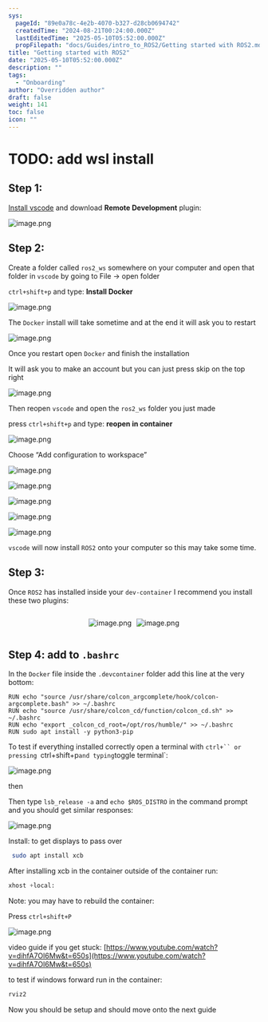 ```yaml
---
sys:
  pageId: "89e0a78c-4e2b-4070-b327-d28cb0694742"
  createdTime: "2024-08-21T00:24:00.000Z"
  lastEditedTime: "2025-05-10T05:52:00.000Z"
  propFilepath: "docs/Guides/intro_to_ROS2/Getting started with ROS2.md"
title: "Getting started with ROS2"
date: "2025-05-10T05:52:00.000Z"
description: ""
tags:
  - "Onboarding"
author: "Overridden author"
draft: false
weight: 141
toc: false
icon: ""
---
```


# TODO: add wsl install

## Step 1:

[Install vscode](https://code.visualstudio.com/download) and download **Remote Development** plugin:

![image.png](https://prod-files-secure.s3.us-west-2.amazonaws.com/d518164a-d88e-44d1-a4ee-3adb3bd8bce0/efb52993-1881-4a40-b95e-6f020334f022/image.png?X-Amz-Algorithm=AWS4-HMAC-SHA256&X-Amz-Content-Sha256=UNSIGNED-PAYLOAD&X-Amz-Credential=ASIAZI2LB466TV5HNSXZ%2F20250718%2Fus-west-2%2Fs3%2Faws4_request&X-Amz-Date=20250718T220854Z&X-Amz-Expires=3600&X-Amz-Security-Token=IQoJb3JpZ2luX2VjEH4aCXVzLXdlc3QtMiJHMEUCIHwIEeLTefjjczY2MmafjDxVV9kSggMV%2F6QZOSX%2Brtb2AiEArcNmpQtQvGzeWkgwhz5tdHQXDG7xZdR3NdVTgtIz5t0qiAQIl%2F%2F%2F%2F%2F%2F%2F%2F%2F%2F%2FARAAGgw2Mzc0MjMxODM4MDUiDP0kfRJrYbXjsYO0oCrcA3Jb04bV%2BKlMrxJvKpsBHi64px06l8%2Fzp1w2ie62jiOkNRzRnBhBUbd%2F22VbrctXB%2FwzPDFzBMBKyOuskPm19se4RkDJq95IxGKKaWqqNkX9VCFIYZRE3oSsB2MT6DvMJeVEfzR0D0kBGi%2FzcSzJRp3MIxUycY%2BcnubGeLE5FGri%2BoY5bFTuyqZCqpuxGXt4fUiEfEdIC0mk75XbEVbjWbGPSh1RZo43cMfssz%2BxXrJr64170dIIVd9pmk2AWYq%2FQEcJIXAIRMDcOkXjQqI0bsYAoUA0HblVti4Q5QphPd1gufWJnqjEPp20WFgDMS9QdSXSEmyyABW7HaqPud3%2Bh4g22a8jzWgtq1DxqWV8jo%2FhKjHrxRU1uAcirzx2qz0GtEOg37faWZp7540MwELUK3vDyQzj1%2Bq8mm0XN3S3%2Bn7wgxu3l5xoeagr5AvqLdjy3Dlzvtc9rWNZNAFPkIs0rOajkYFwtSp%2BMMn5kwee39DVpMKZ8PjzOBFjzsveMWAd%2F4zXqNZ3uAb5ighyU0Alr1QO0ARvIx3ZuM30qESyZCHvBvNqjUvTzLo9gxchq%2BQxB%2Bq7SNugzlBN5AKVHCetbQGznKFp0M%2BZJQijbn3EyagGrPRjfntK%2FQUdu1IlMP6J68MGOqUBKFy7b%2B79Y7%2F646syEhaXyfzy7tTStD%2FtRsADGVbu%2Ftdep6RnAzTI%2Fhy2VHN4FL0UwqGwyMjiyQgX1F7eoYLiNwhIOkzFVl2tEykxDwIyb6SBeIV4ED%2BBkQn2QvJ3sgsWhZ1qxoZqxvpWDzZxwENZawyqdrR%2FpDhn4ue%2FAlE1MKan%2F8J8VH3yp6UNkR78eNlaL2Jo%2Fq7COsCbaYsiYHvmuqzO1Rwh&X-Amz-Signature=f56157f2f51349e4dc85cca35bdaa2a3056d7a761866b5cfc88ef1747af61555&X-Amz-SignedHeaders=host&x-amz-checksum-mode=ENABLED&x-id=GetObject)

## Step 2:

Create a folder called `ros2_ws` somewhere on your computer and open that folder in `vscode` by going to File → open folder 

`ctrl+shift+p` and type: **Install Docker**

![image.png](https://prod-files-secure.s3.us-west-2.amazonaws.com/d518164a-d88e-44d1-a4ee-3adb3bd8bce0/2269dc0e-1cd5-47ff-bceb-c04ad9b2eab0/image.png?X-Amz-Algorithm=AWS4-HMAC-SHA256&X-Amz-Content-Sha256=UNSIGNED-PAYLOAD&X-Amz-Credential=ASIAZI2LB466TV5HNSXZ%2F20250718%2Fus-west-2%2Fs3%2Faws4_request&X-Amz-Date=20250718T220854Z&X-Amz-Expires=3600&X-Amz-Security-Token=IQoJb3JpZ2luX2VjEH4aCXVzLXdlc3QtMiJHMEUCIHwIEeLTefjjczY2MmafjDxVV9kSggMV%2F6QZOSX%2Brtb2AiEArcNmpQtQvGzeWkgwhz5tdHQXDG7xZdR3NdVTgtIz5t0qiAQIl%2F%2F%2F%2F%2F%2F%2F%2F%2F%2F%2FARAAGgw2Mzc0MjMxODM4MDUiDP0kfRJrYbXjsYO0oCrcA3Jb04bV%2BKlMrxJvKpsBHi64px06l8%2Fzp1w2ie62jiOkNRzRnBhBUbd%2F22VbrctXB%2FwzPDFzBMBKyOuskPm19se4RkDJq95IxGKKaWqqNkX9VCFIYZRE3oSsB2MT6DvMJeVEfzR0D0kBGi%2FzcSzJRp3MIxUycY%2BcnubGeLE5FGri%2BoY5bFTuyqZCqpuxGXt4fUiEfEdIC0mk75XbEVbjWbGPSh1RZo43cMfssz%2BxXrJr64170dIIVd9pmk2AWYq%2FQEcJIXAIRMDcOkXjQqI0bsYAoUA0HblVti4Q5QphPd1gufWJnqjEPp20WFgDMS9QdSXSEmyyABW7HaqPud3%2Bh4g22a8jzWgtq1DxqWV8jo%2FhKjHrxRU1uAcirzx2qz0GtEOg37faWZp7540MwELUK3vDyQzj1%2Bq8mm0XN3S3%2Bn7wgxu3l5xoeagr5AvqLdjy3Dlzvtc9rWNZNAFPkIs0rOajkYFwtSp%2BMMn5kwee39DVpMKZ8PjzOBFjzsveMWAd%2F4zXqNZ3uAb5ighyU0Alr1QO0ARvIx3ZuM30qESyZCHvBvNqjUvTzLo9gxchq%2BQxB%2Bq7SNugzlBN5AKVHCetbQGznKFp0M%2BZJQijbn3EyagGrPRjfntK%2FQUdu1IlMP6J68MGOqUBKFy7b%2B79Y7%2F646syEhaXyfzy7tTStD%2FtRsADGVbu%2Ftdep6RnAzTI%2Fhy2VHN4FL0UwqGwyMjiyQgX1F7eoYLiNwhIOkzFVl2tEykxDwIyb6SBeIV4ED%2BBkQn2QvJ3sgsWhZ1qxoZqxvpWDzZxwENZawyqdrR%2FpDhn4ue%2FAlE1MKan%2F8J8VH3yp6UNkR78eNlaL2Jo%2Fq7COsCbaYsiYHvmuqzO1Rwh&X-Amz-Signature=a45c460ea5d3e631eaf130641ee082525248a0ca357f58b1e80796a293be9ed4&X-Amz-SignedHeaders=host&x-amz-checksum-mode=ENABLED&x-id=GetObject)

The `Docker` install will take sometime and at the end it will ask you to restart

![image.png](https://prod-files-secure.s3.us-west-2.amazonaws.com/d518164a-d88e-44d1-a4ee-3adb3bd8bce0/ed233f78-be33-4b1f-b89c-9c346c0e961e/image.png?X-Amz-Algorithm=AWS4-HMAC-SHA256&X-Amz-Content-Sha256=UNSIGNED-PAYLOAD&X-Amz-Credential=ASIAZI2LB466TV5HNSXZ%2F20250718%2Fus-west-2%2Fs3%2Faws4_request&X-Amz-Date=20250718T220854Z&X-Amz-Expires=3600&X-Amz-Security-Token=IQoJb3JpZ2luX2VjEH4aCXVzLXdlc3QtMiJHMEUCIHwIEeLTefjjczY2MmafjDxVV9kSggMV%2F6QZOSX%2Brtb2AiEArcNmpQtQvGzeWkgwhz5tdHQXDG7xZdR3NdVTgtIz5t0qiAQIl%2F%2F%2F%2F%2F%2F%2F%2F%2F%2F%2FARAAGgw2Mzc0MjMxODM4MDUiDP0kfRJrYbXjsYO0oCrcA3Jb04bV%2BKlMrxJvKpsBHi64px06l8%2Fzp1w2ie62jiOkNRzRnBhBUbd%2F22VbrctXB%2FwzPDFzBMBKyOuskPm19se4RkDJq95IxGKKaWqqNkX9VCFIYZRE3oSsB2MT6DvMJeVEfzR0D0kBGi%2FzcSzJRp3MIxUycY%2BcnubGeLE5FGri%2BoY5bFTuyqZCqpuxGXt4fUiEfEdIC0mk75XbEVbjWbGPSh1RZo43cMfssz%2BxXrJr64170dIIVd9pmk2AWYq%2FQEcJIXAIRMDcOkXjQqI0bsYAoUA0HblVti4Q5QphPd1gufWJnqjEPp20WFgDMS9QdSXSEmyyABW7HaqPud3%2Bh4g22a8jzWgtq1DxqWV8jo%2FhKjHrxRU1uAcirzx2qz0GtEOg37faWZp7540MwELUK3vDyQzj1%2Bq8mm0XN3S3%2Bn7wgxu3l5xoeagr5AvqLdjy3Dlzvtc9rWNZNAFPkIs0rOajkYFwtSp%2BMMn5kwee39DVpMKZ8PjzOBFjzsveMWAd%2F4zXqNZ3uAb5ighyU0Alr1QO0ARvIx3ZuM30qESyZCHvBvNqjUvTzLo9gxchq%2BQxB%2Bq7SNugzlBN5AKVHCetbQGznKFp0M%2BZJQijbn3EyagGrPRjfntK%2FQUdu1IlMP6J68MGOqUBKFy7b%2B79Y7%2F646syEhaXyfzy7tTStD%2FtRsADGVbu%2Ftdep6RnAzTI%2Fhy2VHN4FL0UwqGwyMjiyQgX1F7eoYLiNwhIOkzFVl2tEykxDwIyb6SBeIV4ED%2BBkQn2QvJ3sgsWhZ1qxoZqxvpWDzZxwENZawyqdrR%2FpDhn4ue%2FAlE1MKan%2F8J8VH3yp6UNkR78eNlaL2Jo%2Fq7COsCbaYsiYHvmuqzO1Rwh&X-Amz-Signature=71c8c080a84a2621315451cbe308e1e899f0501a19a4c760d1f79ffca0b96491&X-Amz-SignedHeaders=host&x-amz-checksum-mode=ENABLED&x-id=GetObject)

Once you restart open `Docker` and finish the installation

It will ask you to make an account but you can just press skip on the top right

![image.png](https://prod-files-secure.s3.us-west-2.amazonaws.com/d518164a-d88e-44d1-a4ee-3adb3bd8bce0/21010ad9-1659-4fd9-9f59-9932a09b2a3d/image.png?X-Amz-Algorithm=AWS4-HMAC-SHA256&X-Amz-Content-Sha256=UNSIGNED-PAYLOAD&X-Amz-Credential=ASIAZI2LB466TV5HNSXZ%2F20250718%2Fus-west-2%2Fs3%2Faws4_request&X-Amz-Date=20250718T220854Z&X-Amz-Expires=3600&X-Amz-Security-Token=IQoJb3JpZ2luX2VjEH4aCXVzLXdlc3QtMiJHMEUCIHwIEeLTefjjczY2MmafjDxVV9kSggMV%2F6QZOSX%2Brtb2AiEArcNmpQtQvGzeWkgwhz5tdHQXDG7xZdR3NdVTgtIz5t0qiAQIl%2F%2F%2F%2F%2F%2F%2F%2F%2F%2F%2FARAAGgw2Mzc0MjMxODM4MDUiDP0kfRJrYbXjsYO0oCrcA3Jb04bV%2BKlMrxJvKpsBHi64px06l8%2Fzp1w2ie62jiOkNRzRnBhBUbd%2F22VbrctXB%2FwzPDFzBMBKyOuskPm19se4RkDJq95IxGKKaWqqNkX9VCFIYZRE3oSsB2MT6DvMJeVEfzR0D0kBGi%2FzcSzJRp3MIxUycY%2BcnubGeLE5FGri%2BoY5bFTuyqZCqpuxGXt4fUiEfEdIC0mk75XbEVbjWbGPSh1RZo43cMfssz%2BxXrJr64170dIIVd9pmk2AWYq%2FQEcJIXAIRMDcOkXjQqI0bsYAoUA0HblVti4Q5QphPd1gufWJnqjEPp20WFgDMS9QdSXSEmyyABW7HaqPud3%2Bh4g22a8jzWgtq1DxqWV8jo%2FhKjHrxRU1uAcirzx2qz0GtEOg37faWZp7540MwELUK3vDyQzj1%2Bq8mm0XN3S3%2Bn7wgxu3l5xoeagr5AvqLdjy3Dlzvtc9rWNZNAFPkIs0rOajkYFwtSp%2BMMn5kwee39DVpMKZ8PjzOBFjzsveMWAd%2F4zXqNZ3uAb5ighyU0Alr1QO0ARvIx3ZuM30qESyZCHvBvNqjUvTzLo9gxchq%2BQxB%2Bq7SNugzlBN5AKVHCetbQGznKFp0M%2BZJQijbn3EyagGrPRjfntK%2FQUdu1IlMP6J68MGOqUBKFy7b%2B79Y7%2F646syEhaXyfzy7tTStD%2FtRsADGVbu%2Ftdep6RnAzTI%2Fhy2VHN4FL0UwqGwyMjiyQgX1F7eoYLiNwhIOkzFVl2tEykxDwIyb6SBeIV4ED%2BBkQn2QvJ3sgsWhZ1qxoZqxvpWDzZxwENZawyqdrR%2FpDhn4ue%2FAlE1MKan%2F8J8VH3yp6UNkR78eNlaL2Jo%2Fq7COsCbaYsiYHvmuqzO1Rwh&X-Amz-Signature=e9bfae3f985ff0338dc6b58e63903422a3c8f9b85bb5467729a06454222de43a&X-Amz-SignedHeaders=host&x-amz-checksum-mode=ENABLED&x-id=GetObject)

Then reopen `vscode` and open the `ros2_ws` folder you just made

press `ctrl+shift+p` and type: **reopen in container**

![image.png](https://prod-files-secure.s3.us-west-2.amazonaws.com/d518164a-d88e-44d1-a4ee-3adb3bd8bce0/4e93b8c2-41ad-488c-8095-c74205196118/image.png?X-Amz-Algorithm=AWS4-HMAC-SHA256&X-Amz-Content-Sha256=UNSIGNED-PAYLOAD&X-Amz-Credential=ASIAZI2LB466TV5HNSXZ%2F20250718%2Fus-west-2%2Fs3%2Faws4_request&X-Amz-Date=20250718T220854Z&X-Amz-Expires=3600&X-Amz-Security-Token=IQoJb3JpZ2luX2VjEH4aCXVzLXdlc3QtMiJHMEUCIHwIEeLTefjjczY2MmafjDxVV9kSggMV%2F6QZOSX%2Brtb2AiEArcNmpQtQvGzeWkgwhz5tdHQXDG7xZdR3NdVTgtIz5t0qiAQIl%2F%2F%2F%2F%2F%2F%2F%2F%2F%2F%2FARAAGgw2Mzc0MjMxODM4MDUiDP0kfRJrYbXjsYO0oCrcA3Jb04bV%2BKlMrxJvKpsBHi64px06l8%2Fzp1w2ie62jiOkNRzRnBhBUbd%2F22VbrctXB%2FwzPDFzBMBKyOuskPm19se4RkDJq95IxGKKaWqqNkX9VCFIYZRE3oSsB2MT6DvMJeVEfzR0D0kBGi%2FzcSzJRp3MIxUycY%2BcnubGeLE5FGri%2BoY5bFTuyqZCqpuxGXt4fUiEfEdIC0mk75XbEVbjWbGPSh1RZo43cMfssz%2BxXrJr64170dIIVd9pmk2AWYq%2FQEcJIXAIRMDcOkXjQqI0bsYAoUA0HblVti4Q5QphPd1gufWJnqjEPp20WFgDMS9QdSXSEmyyABW7HaqPud3%2Bh4g22a8jzWgtq1DxqWV8jo%2FhKjHrxRU1uAcirzx2qz0GtEOg37faWZp7540MwELUK3vDyQzj1%2Bq8mm0XN3S3%2Bn7wgxu3l5xoeagr5AvqLdjy3Dlzvtc9rWNZNAFPkIs0rOajkYFwtSp%2BMMn5kwee39DVpMKZ8PjzOBFjzsveMWAd%2F4zXqNZ3uAb5ighyU0Alr1QO0ARvIx3ZuM30qESyZCHvBvNqjUvTzLo9gxchq%2BQxB%2Bq7SNugzlBN5AKVHCetbQGznKFp0M%2BZJQijbn3EyagGrPRjfntK%2FQUdu1IlMP6J68MGOqUBKFy7b%2B79Y7%2F646syEhaXyfzy7tTStD%2FtRsADGVbu%2Ftdep6RnAzTI%2Fhy2VHN4FL0UwqGwyMjiyQgX1F7eoYLiNwhIOkzFVl2tEykxDwIyb6SBeIV4ED%2BBkQn2QvJ3sgsWhZ1qxoZqxvpWDzZxwENZawyqdrR%2FpDhn4ue%2FAlE1MKan%2F8J8VH3yp6UNkR78eNlaL2Jo%2Fq7COsCbaYsiYHvmuqzO1Rwh&X-Amz-Signature=1f860854e312b525ac2ddd4bdc8b9085f5e423c3748d112ada1fdabdc11038dc&X-Amz-SignedHeaders=host&x-amz-checksum-mode=ENABLED&x-id=GetObject)

Choose “Add configuration to workspace”

![image.png](https://prod-files-secure.s3.us-west-2.amazonaws.com/d518164a-d88e-44d1-a4ee-3adb3bd8bce0/9560b282-5060-4989-ba37-97e7b2c22476/image.png?X-Amz-Algorithm=AWS4-HMAC-SHA256&X-Amz-Content-Sha256=UNSIGNED-PAYLOAD&X-Amz-Credential=ASIAZI2LB466TV5HNSXZ%2F20250718%2Fus-west-2%2Fs3%2Faws4_request&X-Amz-Date=20250718T220854Z&X-Amz-Expires=3600&X-Amz-Security-Token=IQoJb3JpZ2luX2VjEH4aCXVzLXdlc3QtMiJHMEUCIHwIEeLTefjjczY2MmafjDxVV9kSggMV%2F6QZOSX%2Brtb2AiEArcNmpQtQvGzeWkgwhz5tdHQXDG7xZdR3NdVTgtIz5t0qiAQIl%2F%2F%2F%2F%2F%2F%2F%2F%2F%2F%2FARAAGgw2Mzc0MjMxODM4MDUiDP0kfRJrYbXjsYO0oCrcA3Jb04bV%2BKlMrxJvKpsBHi64px06l8%2Fzp1w2ie62jiOkNRzRnBhBUbd%2F22VbrctXB%2FwzPDFzBMBKyOuskPm19se4RkDJq95IxGKKaWqqNkX9VCFIYZRE3oSsB2MT6DvMJeVEfzR0D0kBGi%2FzcSzJRp3MIxUycY%2BcnubGeLE5FGri%2BoY5bFTuyqZCqpuxGXt4fUiEfEdIC0mk75XbEVbjWbGPSh1RZo43cMfssz%2BxXrJr64170dIIVd9pmk2AWYq%2FQEcJIXAIRMDcOkXjQqI0bsYAoUA0HblVti4Q5QphPd1gufWJnqjEPp20WFgDMS9QdSXSEmyyABW7HaqPud3%2Bh4g22a8jzWgtq1DxqWV8jo%2FhKjHrxRU1uAcirzx2qz0GtEOg37faWZp7540MwELUK3vDyQzj1%2Bq8mm0XN3S3%2Bn7wgxu3l5xoeagr5AvqLdjy3Dlzvtc9rWNZNAFPkIs0rOajkYFwtSp%2BMMn5kwee39DVpMKZ8PjzOBFjzsveMWAd%2F4zXqNZ3uAb5ighyU0Alr1QO0ARvIx3ZuM30qESyZCHvBvNqjUvTzLo9gxchq%2BQxB%2Bq7SNugzlBN5AKVHCetbQGznKFp0M%2BZJQijbn3EyagGrPRjfntK%2FQUdu1IlMP6J68MGOqUBKFy7b%2B79Y7%2F646syEhaXyfzy7tTStD%2FtRsADGVbu%2Ftdep6RnAzTI%2Fhy2VHN4FL0UwqGwyMjiyQgX1F7eoYLiNwhIOkzFVl2tEykxDwIyb6SBeIV4ED%2BBkQn2QvJ3sgsWhZ1qxoZqxvpWDzZxwENZawyqdrR%2FpDhn4ue%2FAlE1MKan%2F8J8VH3yp6UNkR78eNlaL2Jo%2Fq7COsCbaYsiYHvmuqzO1Rwh&X-Amz-Signature=043f48670a56d26b6bb02cd476d74809edcdd29cd5ab77318c9291b6d0f26429&X-Amz-SignedHeaders=host&x-amz-checksum-mode=ENABLED&x-id=GetObject)

![image.png](https://prod-files-secure.s3.us-west-2.amazonaws.com/d518164a-d88e-44d1-a4ee-3adb3bd8bce0/2ee63f81-886b-48e8-a553-dc6e5eac99e4/image.png?X-Amz-Algorithm=AWS4-HMAC-SHA256&X-Amz-Content-Sha256=UNSIGNED-PAYLOAD&X-Amz-Credential=ASIAZI2LB466TV5HNSXZ%2F20250718%2Fus-west-2%2Fs3%2Faws4_request&X-Amz-Date=20250718T220854Z&X-Amz-Expires=3600&X-Amz-Security-Token=IQoJb3JpZ2luX2VjEH4aCXVzLXdlc3QtMiJHMEUCIHwIEeLTefjjczY2MmafjDxVV9kSggMV%2F6QZOSX%2Brtb2AiEArcNmpQtQvGzeWkgwhz5tdHQXDG7xZdR3NdVTgtIz5t0qiAQIl%2F%2F%2F%2F%2F%2F%2F%2F%2F%2F%2FARAAGgw2Mzc0MjMxODM4MDUiDP0kfRJrYbXjsYO0oCrcA3Jb04bV%2BKlMrxJvKpsBHi64px06l8%2Fzp1w2ie62jiOkNRzRnBhBUbd%2F22VbrctXB%2FwzPDFzBMBKyOuskPm19se4RkDJq95IxGKKaWqqNkX9VCFIYZRE3oSsB2MT6DvMJeVEfzR0D0kBGi%2FzcSzJRp3MIxUycY%2BcnubGeLE5FGri%2BoY5bFTuyqZCqpuxGXt4fUiEfEdIC0mk75XbEVbjWbGPSh1RZo43cMfssz%2BxXrJr64170dIIVd9pmk2AWYq%2FQEcJIXAIRMDcOkXjQqI0bsYAoUA0HblVti4Q5QphPd1gufWJnqjEPp20WFgDMS9QdSXSEmyyABW7HaqPud3%2Bh4g22a8jzWgtq1DxqWV8jo%2FhKjHrxRU1uAcirzx2qz0GtEOg37faWZp7540MwELUK3vDyQzj1%2Bq8mm0XN3S3%2Bn7wgxu3l5xoeagr5AvqLdjy3Dlzvtc9rWNZNAFPkIs0rOajkYFwtSp%2BMMn5kwee39DVpMKZ8PjzOBFjzsveMWAd%2F4zXqNZ3uAb5ighyU0Alr1QO0ARvIx3ZuM30qESyZCHvBvNqjUvTzLo9gxchq%2BQxB%2Bq7SNugzlBN5AKVHCetbQGznKFp0M%2BZJQijbn3EyagGrPRjfntK%2FQUdu1IlMP6J68MGOqUBKFy7b%2B79Y7%2F646syEhaXyfzy7tTStD%2FtRsADGVbu%2Ftdep6RnAzTI%2Fhy2VHN4FL0UwqGwyMjiyQgX1F7eoYLiNwhIOkzFVl2tEykxDwIyb6SBeIV4ED%2BBkQn2QvJ3sgsWhZ1qxoZqxvpWDzZxwENZawyqdrR%2FpDhn4ue%2FAlE1MKan%2F8J8VH3yp6UNkR78eNlaL2Jo%2Fq7COsCbaYsiYHvmuqzO1Rwh&X-Amz-Signature=0853605fe12737f34b8f01533e28ebe7c09736df992bc9568beb3a0215fddead&X-Amz-SignedHeaders=host&x-amz-checksum-mode=ENABLED&x-id=GetObject)

![image.png](https://prod-files-secure.s3.us-west-2.amazonaws.com/d518164a-d88e-44d1-a4ee-3adb3bd8bce0/ae1580b2-b048-407e-aed9-b584224a7a04/image.png?X-Amz-Algorithm=AWS4-HMAC-SHA256&X-Amz-Content-Sha256=UNSIGNED-PAYLOAD&X-Amz-Credential=ASIAZI2LB466TV5HNSXZ%2F20250718%2Fus-west-2%2Fs3%2Faws4_request&X-Amz-Date=20250718T220854Z&X-Amz-Expires=3600&X-Amz-Security-Token=IQoJb3JpZ2luX2VjEH4aCXVzLXdlc3QtMiJHMEUCIHwIEeLTefjjczY2MmafjDxVV9kSggMV%2F6QZOSX%2Brtb2AiEArcNmpQtQvGzeWkgwhz5tdHQXDG7xZdR3NdVTgtIz5t0qiAQIl%2F%2F%2F%2F%2F%2F%2F%2F%2F%2F%2FARAAGgw2Mzc0MjMxODM4MDUiDP0kfRJrYbXjsYO0oCrcA3Jb04bV%2BKlMrxJvKpsBHi64px06l8%2Fzp1w2ie62jiOkNRzRnBhBUbd%2F22VbrctXB%2FwzPDFzBMBKyOuskPm19se4RkDJq95IxGKKaWqqNkX9VCFIYZRE3oSsB2MT6DvMJeVEfzR0D0kBGi%2FzcSzJRp3MIxUycY%2BcnubGeLE5FGri%2BoY5bFTuyqZCqpuxGXt4fUiEfEdIC0mk75XbEVbjWbGPSh1RZo43cMfssz%2BxXrJr64170dIIVd9pmk2AWYq%2FQEcJIXAIRMDcOkXjQqI0bsYAoUA0HblVti4Q5QphPd1gufWJnqjEPp20WFgDMS9QdSXSEmyyABW7HaqPud3%2Bh4g22a8jzWgtq1DxqWV8jo%2FhKjHrxRU1uAcirzx2qz0GtEOg37faWZp7540MwELUK3vDyQzj1%2Bq8mm0XN3S3%2Bn7wgxu3l5xoeagr5AvqLdjy3Dlzvtc9rWNZNAFPkIs0rOajkYFwtSp%2BMMn5kwee39DVpMKZ8PjzOBFjzsveMWAd%2F4zXqNZ3uAb5ighyU0Alr1QO0ARvIx3ZuM30qESyZCHvBvNqjUvTzLo9gxchq%2BQxB%2Bq7SNugzlBN5AKVHCetbQGznKFp0M%2BZJQijbn3EyagGrPRjfntK%2FQUdu1IlMP6J68MGOqUBKFy7b%2B79Y7%2F646syEhaXyfzy7tTStD%2FtRsADGVbu%2Ftdep6RnAzTI%2Fhy2VHN4FL0UwqGwyMjiyQgX1F7eoYLiNwhIOkzFVl2tEykxDwIyb6SBeIV4ED%2BBkQn2QvJ3sgsWhZ1qxoZqxvpWDzZxwENZawyqdrR%2FpDhn4ue%2FAlE1MKan%2F8J8VH3yp6UNkR78eNlaL2Jo%2Fq7COsCbaYsiYHvmuqzO1Rwh&X-Amz-Signature=c13416eb531892995d02e518faa30c93c55c2b0cf73262c9bf94a2e7546814cf&X-Amz-SignedHeaders=host&x-amz-checksum-mode=ENABLED&x-id=GetObject)

![image.png](https://prod-files-secure.s3.us-west-2.amazonaws.com/d518164a-d88e-44d1-a4ee-3adb3bd8bce0/53255b28-f75e-430f-b9e3-c0ac8577e42b/image.png?X-Amz-Algorithm=AWS4-HMAC-SHA256&X-Amz-Content-Sha256=UNSIGNED-PAYLOAD&X-Amz-Credential=ASIAZI2LB466TV5HNSXZ%2F20250718%2Fus-west-2%2Fs3%2Faws4_request&X-Amz-Date=20250718T220854Z&X-Amz-Expires=3600&X-Amz-Security-Token=IQoJb3JpZ2luX2VjEH4aCXVzLXdlc3QtMiJHMEUCIHwIEeLTefjjczY2MmafjDxVV9kSggMV%2F6QZOSX%2Brtb2AiEArcNmpQtQvGzeWkgwhz5tdHQXDG7xZdR3NdVTgtIz5t0qiAQIl%2F%2F%2F%2F%2F%2F%2F%2F%2F%2F%2FARAAGgw2Mzc0MjMxODM4MDUiDP0kfRJrYbXjsYO0oCrcA3Jb04bV%2BKlMrxJvKpsBHi64px06l8%2Fzp1w2ie62jiOkNRzRnBhBUbd%2F22VbrctXB%2FwzPDFzBMBKyOuskPm19se4RkDJq95IxGKKaWqqNkX9VCFIYZRE3oSsB2MT6DvMJeVEfzR0D0kBGi%2FzcSzJRp3MIxUycY%2BcnubGeLE5FGri%2BoY5bFTuyqZCqpuxGXt4fUiEfEdIC0mk75XbEVbjWbGPSh1RZo43cMfssz%2BxXrJr64170dIIVd9pmk2AWYq%2FQEcJIXAIRMDcOkXjQqI0bsYAoUA0HblVti4Q5QphPd1gufWJnqjEPp20WFgDMS9QdSXSEmyyABW7HaqPud3%2Bh4g22a8jzWgtq1DxqWV8jo%2FhKjHrxRU1uAcirzx2qz0GtEOg37faWZp7540MwELUK3vDyQzj1%2Bq8mm0XN3S3%2Bn7wgxu3l5xoeagr5AvqLdjy3Dlzvtc9rWNZNAFPkIs0rOajkYFwtSp%2BMMn5kwee39DVpMKZ8PjzOBFjzsveMWAd%2F4zXqNZ3uAb5ighyU0Alr1QO0ARvIx3ZuM30qESyZCHvBvNqjUvTzLo9gxchq%2BQxB%2Bq7SNugzlBN5AKVHCetbQGznKFp0M%2BZJQijbn3EyagGrPRjfntK%2FQUdu1IlMP6J68MGOqUBKFy7b%2B79Y7%2F646syEhaXyfzy7tTStD%2FtRsADGVbu%2Ftdep6RnAzTI%2Fhy2VHN4FL0UwqGwyMjiyQgX1F7eoYLiNwhIOkzFVl2tEykxDwIyb6SBeIV4ED%2BBkQn2QvJ3sgsWhZ1qxoZqxvpWDzZxwENZawyqdrR%2FpDhn4ue%2FAlE1MKan%2F8J8VH3yp6UNkR78eNlaL2Jo%2Fq7COsCbaYsiYHvmuqzO1Rwh&X-Amz-Signature=b0d1a12323a1da73fea656f73198f45ef6059c735371a2cf0ffc374c8d16f71b&X-Amz-SignedHeaders=host&x-amz-checksum-mode=ENABLED&x-id=GetObject)

![image.png](https://prod-files-secure.s3.us-west-2.amazonaws.com/d518164a-d88e-44d1-a4ee-3adb3bd8bce0/7c562767-5af9-4ffb-97d1-327bcdf4ee00/image.png?X-Amz-Algorithm=AWS4-HMAC-SHA256&X-Amz-Content-Sha256=UNSIGNED-PAYLOAD&X-Amz-Credential=ASIAZI2LB466TV5HNSXZ%2F20250718%2Fus-west-2%2Fs3%2Faws4_request&X-Amz-Date=20250718T220854Z&X-Amz-Expires=3600&X-Amz-Security-Token=IQoJb3JpZ2luX2VjEH4aCXVzLXdlc3QtMiJHMEUCIHwIEeLTefjjczY2MmafjDxVV9kSggMV%2F6QZOSX%2Brtb2AiEArcNmpQtQvGzeWkgwhz5tdHQXDG7xZdR3NdVTgtIz5t0qiAQIl%2F%2F%2F%2F%2F%2F%2F%2F%2F%2F%2FARAAGgw2Mzc0MjMxODM4MDUiDP0kfRJrYbXjsYO0oCrcA3Jb04bV%2BKlMrxJvKpsBHi64px06l8%2Fzp1w2ie62jiOkNRzRnBhBUbd%2F22VbrctXB%2FwzPDFzBMBKyOuskPm19se4RkDJq95IxGKKaWqqNkX9VCFIYZRE3oSsB2MT6DvMJeVEfzR0D0kBGi%2FzcSzJRp3MIxUycY%2BcnubGeLE5FGri%2BoY5bFTuyqZCqpuxGXt4fUiEfEdIC0mk75XbEVbjWbGPSh1RZo43cMfssz%2BxXrJr64170dIIVd9pmk2AWYq%2FQEcJIXAIRMDcOkXjQqI0bsYAoUA0HblVti4Q5QphPd1gufWJnqjEPp20WFgDMS9QdSXSEmyyABW7HaqPud3%2Bh4g22a8jzWgtq1DxqWV8jo%2FhKjHrxRU1uAcirzx2qz0GtEOg37faWZp7540MwELUK3vDyQzj1%2Bq8mm0XN3S3%2Bn7wgxu3l5xoeagr5AvqLdjy3Dlzvtc9rWNZNAFPkIs0rOajkYFwtSp%2BMMn5kwee39DVpMKZ8PjzOBFjzsveMWAd%2F4zXqNZ3uAb5ighyU0Alr1QO0ARvIx3ZuM30qESyZCHvBvNqjUvTzLo9gxchq%2BQxB%2Bq7SNugzlBN5AKVHCetbQGznKFp0M%2BZJQijbn3EyagGrPRjfntK%2FQUdu1IlMP6J68MGOqUBKFy7b%2B79Y7%2F646syEhaXyfzy7tTStD%2FtRsADGVbu%2Ftdep6RnAzTI%2Fhy2VHN4FL0UwqGwyMjiyQgX1F7eoYLiNwhIOkzFVl2tEykxDwIyb6SBeIV4ED%2BBkQn2QvJ3sgsWhZ1qxoZqxvpWDzZxwENZawyqdrR%2FpDhn4ue%2FAlE1MKan%2F8J8VH3yp6UNkR78eNlaL2Jo%2Fq7COsCbaYsiYHvmuqzO1Rwh&X-Amz-Signature=8df681c3dd2a6c5254749395df7f8dfc72bc3d41fb3518d229b152a727203a03&X-Amz-SignedHeaders=host&x-amz-checksum-mode=ENABLED&x-id=GetObject)

`vscode` will now install `ROS2` onto your computer so this may take some time.

## Step 3:

Once `ROS2` has installed inside your `dev-container` I recommend you install these two plugins:

<div style="display: flex;flex-direction: row; column-gap:10px; max-width: 630px;justify-content: center;">
<div>

![image.png](https://prod-files-secure.s3.us-west-2.amazonaws.com/d518164a-d88e-44d1-a4ee-3adb3bd8bce0/3fc3d550-5a54-4ba1-ba6b-faa01cdb7369/image.png?X-Amz-Algorithm=AWS4-HMAC-SHA256&X-Amz-Content-Sha256=UNSIGNED-PAYLOAD&X-Amz-Credential=ASIAZI2LB466WFVSHPV4%2F20250718%2Fus-west-2%2Fs3%2Faws4_request&X-Amz-Date=20250718T220857Z&X-Amz-Expires=3600&X-Amz-Security-Token=IQoJb3JpZ2luX2VjEH4aCXVzLXdlc3QtMiJHMEUCIQDqa1sZTvP2VIQyPiZ%2B7yGpaSACOBPXAc8sOigSr2RcwgIgLVihaVjFHquRgUjHqVGUSc0BME9%2ByLbsMLMd7umtuTEqiAQIl%2F%2F%2F%2F%2F%2F%2F%2F%2F%2F%2FARAAGgw2Mzc0MjMxODM4MDUiDL%2F6WKGQiytjFRGc4ircA%2FhpZyNGYMZ58%2BlKXMzGrKbQ2%2BiibHw%2BFuqZIZgpgjTAFmKtKhUrn2eynv88V82PhqLm7WUq3lLXE7UAMC26XrM%2BzhEelMMwTMPXFrI9qoycX5cwJHRnuYoD8YioRaXvcUwVz8lBsTGgw5KRyU6J5Ya4R%2FtJro6MLwxdrw0oG6WA5tgC7DC5MRSQ6UqHlzdaJsHwRYEM%2BL9qCOgJ5ROsVcn48uEb7enRonwvRpAPJYHzzcrzZwfKhlQB36wwHBffmxwj4FXpCKwE0irc4EfiQiujCM70Vl6mKblivramoNfEOnY%2BO8Kbkt2oKI%2BveLkDT5HJY6Wq8XqOTjn7QTqgyNj66bLcu5ZEcvPVXRzks4o6bzAw2eit%2BQxMhE4NQBwtfpdHX7mwS%2B7iBIZQO%2FJM%2BytZXKj7KZHoPF8L%2Ft5Dd7mzCSAnbmf3esOUzqasHaU%2BUxapdPvQck5wqAryzzwUcwvTPRYu68%2FBLfpQxtDJfZUNby6ZzkPoLP9d3uqzpVaohc%2FRDOnonGpCARmHo6cXCUMTv973XKKpP1Oevug%2FbCBPL4q85Gt0m0Ort%2BriH7j3VPctkZrdmkvRmL5%2B3EB4GRnMKpJeBihkubjcoCpKWxny1bifo1wXzFTTW1zCMP6J68MGOqUBfNk4dxSVvUQERw%2FdjQ1T98drbHd%2BUeQTNzmgcJD5cu04ajBgJoSPtlXH2Ghng47HZNcpg9cOsX0lmGYTHcOG85uVGIlhuW9oYyHU6UnncCgCXdVdiU%2BFHdulBzFw87%2B6jv0eterKNZ1RbKH0wZwVuKWSZsz3jRRV63%2FrskpcF7mEasVyebvizOw3AqHS7gherh0fle5z2E2203kKIs%2FktAzpsH9p&X-Amz-Signature=f7b6a7a3c1de095c7c2018d17ff3c7cd9d1fc095b2238a709bb11a69138621f0&X-Amz-SignedHeaders=host&x-amz-checksum-mode=ENABLED&x-id=GetObject)

</div>
<div>

![image.png](https://prod-files-secure.s3.us-west-2.amazonaws.com/d518164a-d88e-44d1-a4ee-3adb3bd8bce0/d994cc66-13c2-4093-a5a3-f84cf4601a82/image.png?X-Amz-Algorithm=AWS4-HMAC-SHA256&X-Amz-Content-Sha256=UNSIGNED-PAYLOAD&X-Amz-Credential=ASIAZI2LB466RDWTI3YY%2F20250718%2Fus-west-2%2Fs3%2Faws4_request&X-Amz-Date=20250718T220858Z&X-Amz-Expires=3600&X-Amz-Security-Token=IQoJb3JpZ2luX2VjEH4aCXVzLXdlc3QtMiJGMEQCIGjlZG2t0O2Ywin00%2B16I0ylLPLWvtZYBb92ViNp0o4YAiAxdprccjmEo38XDvf9wHXgsXBtXPBqtgUj4CulL4tiNCqIBAiX%2F%2F%2F%2F%2F%2F%2F%2F%2F%2F8BEAAaDDYzNzQyMzE4MzgwNSIMV1Opqv7cAjldA0mUKtwDwfH8QnVLDrDBLSv98qPkXJ5Rgbwo4JfewCa%2BaH4kZJM8WaW1lPsoHcAy7EGqSdtHYmdXWHLyx688dR61MuIL7VG4WXFD9%2F%2BNrCrOuIwXsV4TpGtI7ukXbjihE8HTYvXnfkO4cBwqSeCpPB43%2FHoaiJ3jNJY1slU7vnxM2fqJhjrBzx2wmzQ446N9Rojbg0EQMo3FJ0zAKkpfqMSIZFeuPoNVDmTYQhGTzefkD4pFbChxktKUdeX%2B36DUMK6k15rN6a0zYTE7MEaUaaksxhKLuVbDxELVaZJFV8DF8tJlQOZIbtHmLA7Rrdjp5yAWgX%2BTJ%2FG5Znd62h8auM%2Fw8FFnzAK9hBtmzstueJ0Pbdl5B%2FoDPshK8t3GGT8%2BYEpYEnIfQVTuSIHTNIFek4dfQdNoNtxrLC4nqK2cApOBluAraA88bIw2nHVWCBG04msHWZjw%2F67sHgG2UCEa2Yb5XiH%2FDvdAF97y1IWETXheMmGzK%2FU%2B6lNyMYUew%2FhgBu6u0UE7%2BLhanO4HNQ%2B5bfMo5rCBqxZ6KE39jH5SXv5DEN%2ByzH%2FoqF8F20%2BSdp90L3v1Fg%2BODaXqoc7cgZJd2pmixea85HwSY3jEPequBENY37UK5hoA%2BqpivxAGEbEk7dIwjYrrwwY6pgHti4BYfR54O5oNZWs81alhsb92UEhnw9sQeN0r7awuvMBmzuYVoOdItw6L659W90VMJZzFk0PTTyidc%2FjlztSWqBGMSRlnWODNpw6lcVDU5v4ElsmPVy8ywvZLNf1o7MUJIpotPGf4HgrFEBAoZsk7dh6uJuswqM20pxury1CTTjc2VRyKlfxLVkZ3r%2F2I0bAJhayWN%2F4fajTBYv1PsLqcYij%2FEzEo&X-Amz-Signature=6dd4a4665b205e3340b149f53b92de6885808212e0f05ced305ba05ea679d9ee&X-Amz-SignedHeaders=host&x-amz-checksum-mode=ENABLED&x-id=GetObject)

</div>
</div>

## Step 4: add to `.bashrc`

In the `Docker` file inside the `.devcontainer` folder add this line at the very bottom: 

```docker
RUN echo "source /usr/share/colcon_argcomplete/hook/colcon-argcomplete.bash" >> ~/.bashrc
RUN echo "source /usr/share/colcon_cd/function/colcon_cd.sh" >> ~/.bashrc
RUN echo "export _colcon_cd_root=/opt/ros/humble/" >> ~/.bashrc
RUN sudo apt install -y python3-pip 
```

To test if everything installed correctly open a terminal with `ctrl+`` or pressing `ctrl+shift+p` and typing `toggle terminal`:

![image.png](https://prod-files-secure.s3.us-west-2.amazonaws.com/d518164a-d88e-44d1-a4ee-3adb3bd8bce0/6a4943d8-b04e-4c02-9a58-775f3384d1a5/image.png?X-Amz-Algorithm=AWS4-HMAC-SHA256&X-Amz-Content-Sha256=UNSIGNED-PAYLOAD&X-Amz-Credential=ASIAZI2LB466TV5HNSXZ%2F20250718%2Fus-west-2%2Fs3%2Faws4_request&X-Amz-Date=20250718T220854Z&X-Amz-Expires=3600&X-Amz-Security-Token=IQoJb3JpZ2luX2VjEH4aCXVzLXdlc3QtMiJHMEUCIHwIEeLTefjjczY2MmafjDxVV9kSggMV%2F6QZOSX%2Brtb2AiEArcNmpQtQvGzeWkgwhz5tdHQXDG7xZdR3NdVTgtIz5t0qiAQIl%2F%2F%2F%2F%2F%2F%2F%2F%2F%2F%2FARAAGgw2Mzc0MjMxODM4MDUiDP0kfRJrYbXjsYO0oCrcA3Jb04bV%2BKlMrxJvKpsBHi64px06l8%2Fzp1w2ie62jiOkNRzRnBhBUbd%2F22VbrctXB%2FwzPDFzBMBKyOuskPm19se4RkDJq95IxGKKaWqqNkX9VCFIYZRE3oSsB2MT6DvMJeVEfzR0D0kBGi%2FzcSzJRp3MIxUycY%2BcnubGeLE5FGri%2BoY5bFTuyqZCqpuxGXt4fUiEfEdIC0mk75XbEVbjWbGPSh1RZo43cMfssz%2BxXrJr64170dIIVd9pmk2AWYq%2FQEcJIXAIRMDcOkXjQqI0bsYAoUA0HblVti4Q5QphPd1gufWJnqjEPp20WFgDMS9QdSXSEmyyABW7HaqPud3%2Bh4g22a8jzWgtq1DxqWV8jo%2FhKjHrxRU1uAcirzx2qz0GtEOg37faWZp7540MwELUK3vDyQzj1%2Bq8mm0XN3S3%2Bn7wgxu3l5xoeagr5AvqLdjy3Dlzvtc9rWNZNAFPkIs0rOajkYFwtSp%2BMMn5kwee39DVpMKZ8PjzOBFjzsveMWAd%2F4zXqNZ3uAb5ighyU0Alr1QO0ARvIx3ZuM30qESyZCHvBvNqjUvTzLo9gxchq%2BQxB%2Bq7SNugzlBN5AKVHCetbQGznKFp0M%2BZJQijbn3EyagGrPRjfntK%2FQUdu1IlMP6J68MGOqUBKFy7b%2B79Y7%2F646syEhaXyfzy7tTStD%2FtRsADGVbu%2Ftdep6RnAzTI%2Fhy2VHN4FL0UwqGwyMjiyQgX1F7eoYLiNwhIOkzFVl2tEykxDwIyb6SBeIV4ED%2BBkQn2QvJ3sgsWhZ1qxoZqxvpWDzZxwENZawyqdrR%2FpDhn4ue%2FAlE1MKan%2F8J8VH3yp6UNkR78eNlaL2Jo%2Fq7COsCbaYsiYHvmuqzO1Rwh&X-Amz-Signature=53dbf995edb685881f6bdd73e49634b5abab07646314281fedb111036a207ffa&X-Amz-SignedHeaders=host&x-amz-checksum-mode=ENABLED&x-id=GetObject)

then 

Then type `lsb_release -a` and `echo $ROS_DISTRO` in the command prompt and you should get similar responses:

![image.png](https://prod-files-secure.s3.us-west-2.amazonaws.com/d518164a-d88e-44d1-a4ee-3adb3bd8bce0/3e635dec-a805-4e85-8b9e-d000e5b71a4e/image.png?X-Amz-Algorithm=AWS4-HMAC-SHA256&X-Amz-Content-Sha256=UNSIGNED-PAYLOAD&X-Amz-Credential=ASIAZI2LB466TV5HNSXZ%2F20250718%2Fus-west-2%2Fs3%2Faws4_request&X-Amz-Date=20250718T220854Z&X-Amz-Expires=3600&X-Amz-Security-Token=IQoJb3JpZ2luX2VjEH4aCXVzLXdlc3QtMiJHMEUCIHwIEeLTefjjczY2MmafjDxVV9kSggMV%2F6QZOSX%2Brtb2AiEArcNmpQtQvGzeWkgwhz5tdHQXDG7xZdR3NdVTgtIz5t0qiAQIl%2F%2F%2F%2F%2F%2F%2F%2F%2F%2F%2FARAAGgw2Mzc0MjMxODM4MDUiDP0kfRJrYbXjsYO0oCrcA3Jb04bV%2BKlMrxJvKpsBHi64px06l8%2Fzp1w2ie62jiOkNRzRnBhBUbd%2F22VbrctXB%2FwzPDFzBMBKyOuskPm19se4RkDJq95IxGKKaWqqNkX9VCFIYZRE3oSsB2MT6DvMJeVEfzR0D0kBGi%2FzcSzJRp3MIxUycY%2BcnubGeLE5FGri%2BoY5bFTuyqZCqpuxGXt4fUiEfEdIC0mk75XbEVbjWbGPSh1RZo43cMfssz%2BxXrJr64170dIIVd9pmk2AWYq%2FQEcJIXAIRMDcOkXjQqI0bsYAoUA0HblVti4Q5QphPd1gufWJnqjEPp20WFgDMS9QdSXSEmyyABW7HaqPud3%2Bh4g22a8jzWgtq1DxqWV8jo%2FhKjHrxRU1uAcirzx2qz0GtEOg37faWZp7540MwELUK3vDyQzj1%2Bq8mm0XN3S3%2Bn7wgxu3l5xoeagr5AvqLdjy3Dlzvtc9rWNZNAFPkIs0rOajkYFwtSp%2BMMn5kwee39DVpMKZ8PjzOBFjzsveMWAd%2F4zXqNZ3uAb5ighyU0Alr1QO0ARvIx3ZuM30qESyZCHvBvNqjUvTzLo9gxchq%2BQxB%2Bq7SNugzlBN5AKVHCetbQGznKFp0M%2BZJQijbn3EyagGrPRjfntK%2FQUdu1IlMP6J68MGOqUBKFy7b%2B79Y7%2F646syEhaXyfzy7tTStD%2FtRsADGVbu%2Ftdep6RnAzTI%2Fhy2VHN4FL0UwqGwyMjiyQgX1F7eoYLiNwhIOkzFVl2tEykxDwIyb6SBeIV4ED%2BBkQn2QvJ3sgsWhZ1qxoZqxvpWDzZxwENZawyqdrR%2FpDhn4ue%2FAlE1MKan%2F8J8VH3yp6UNkR78eNlaL2Jo%2Fq7COsCbaYsiYHvmuqzO1Rwh&X-Amz-Signature=c68505a8d3423108e5f25cbf6351eca31bfb0956a688c341329ed09845f6f51d&X-Amz-SignedHeaders=host&x-amz-checksum-mode=ENABLED&x-id=GetObject)

Install:  to get displays to pass over

```bash
 sudo apt install xcb
```

After installing xcb in the container outside of the container run:

```python
xhost +local:
```

Note: you may have to rebuild the container:

Press `ctrl+shift+P`

![image.png](https://prod-files-secure.s3.us-west-2.amazonaws.com/d518164a-d88e-44d1-a4ee-3adb3bd8bce0/6c2be660-2618-4c38-9c26-53554f7a0b7b/image.png?X-Amz-Algorithm=AWS4-HMAC-SHA256&X-Amz-Content-Sha256=UNSIGNED-PAYLOAD&X-Amz-Credential=ASIAZI2LB466TV5HNSXZ%2F20250718%2Fus-west-2%2Fs3%2Faws4_request&X-Amz-Date=20250718T220854Z&X-Amz-Expires=3600&X-Amz-Security-Token=IQoJb3JpZ2luX2VjEH4aCXVzLXdlc3QtMiJHMEUCIHwIEeLTefjjczY2MmafjDxVV9kSggMV%2F6QZOSX%2Brtb2AiEArcNmpQtQvGzeWkgwhz5tdHQXDG7xZdR3NdVTgtIz5t0qiAQIl%2F%2F%2F%2F%2F%2F%2F%2F%2F%2F%2FARAAGgw2Mzc0MjMxODM4MDUiDP0kfRJrYbXjsYO0oCrcA3Jb04bV%2BKlMrxJvKpsBHi64px06l8%2Fzp1w2ie62jiOkNRzRnBhBUbd%2F22VbrctXB%2FwzPDFzBMBKyOuskPm19se4RkDJq95IxGKKaWqqNkX9VCFIYZRE3oSsB2MT6DvMJeVEfzR0D0kBGi%2FzcSzJRp3MIxUycY%2BcnubGeLE5FGri%2BoY5bFTuyqZCqpuxGXt4fUiEfEdIC0mk75XbEVbjWbGPSh1RZo43cMfssz%2BxXrJr64170dIIVd9pmk2AWYq%2FQEcJIXAIRMDcOkXjQqI0bsYAoUA0HblVti4Q5QphPd1gufWJnqjEPp20WFgDMS9QdSXSEmyyABW7HaqPud3%2Bh4g22a8jzWgtq1DxqWV8jo%2FhKjHrxRU1uAcirzx2qz0GtEOg37faWZp7540MwELUK3vDyQzj1%2Bq8mm0XN3S3%2Bn7wgxu3l5xoeagr5AvqLdjy3Dlzvtc9rWNZNAFPkIs0rOajkYFwtSp%2BMMn5kwee39DVpMKZ8PjzOBFjzsveMWAd%2F4zXqNZ3uAb5ighyU0Alr1QO0ARvIx3ZuM30qESyZCHvBvNqjUvTzLo9gxchq%2BQxB%2Bq7SNugzlBN5AKVHCetbQGznKFp0M%2BZJQijbn3EyagGrPRjfntK%2FQUdu1IlMP6J68MGOqUBKFy7b%2B79Y7%2F646syEhaXyfzy7tTStD%2FtRsADGVbu%2Ftdep6RnAzTI%2Fhy2VHN4FL0UwqGwyMjiyQgX1F7eoYLiNwhIOkzFVl2tEykxDwIyb6SBeIV4ED%2BBkQn2QvJ3sgsWhZ1qxoZqxvpWDzZxwENZawyqdrR%2FpDhn4ue%2FAlE1MKan%2F8J8VH3yp6UNkR78eNlaL2Jo%2Fq7COsCbaYsiYHvmuqzO1Rwh&X-Amz-Signature=3d6736bf0df5a6ee63572d8e9450d4b57bc63d8c5c2b4e975cffcb420674bd65&X-Amz-SignedHeaders=host&x-amz-checksum-mode=ENABLED&x-id=GetObject)

video guide if you get stuck: [https://www.youtube.com/watch?v=dihfA7Ol6Mw&t=650s](https://www.youtube.com/watch?v=dihfA7Ol6Mw&t=650s)

to test if windows forward run in the container:

```bash
rviz2
```

Now you should be setup and should move onto the next guide 
